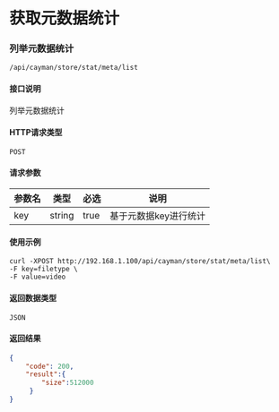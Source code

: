 # 获取元数据统计

### 列举元数据统计
`/api/cayman/store/stat/meta/list`

#### 接口说明
列举元数据统计

#### HTTP请求类型
`POST`

#### 请求参数
|参数名|类型|必选|说明|
|--|--|--|--|
|key|string|true|基于元数据key进行统计|

#### 使用示例
```
curl -XPOST http://192.168.1.100/api/cayman/store/stat/meta/list\
-F key=filetype \
-F value=video
```

#### 返回数据类型
`JSON`

#### 返回结果
```json
{
	"code":	200,
	"result":{
	    "size":512000
	 }
}
```